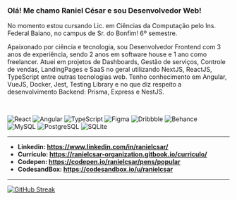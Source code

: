 ### Olá! Me chamo Raniel César e sou Desenvolvedor Web!
No momento estou cursando Lic. em Ciências da Computação pelo Ins. Federal Baiano, no campus de Sr. do Bonfim! 6º semestre.

Apaixonado por ciência e tecnologia, sou Desenvolvedor Frontend com 3 anos de experiência, sendo 2 anos em software house e 1 ano como freelancer. Atuei em projetos de Dashboards, Gestão de serviços, Controle de vendas, LandingPages e SaaS no geral utilizando NextJS, ReactJS, TypeScript entre outras tecnologias web. Tenho conhecimento em Angular, VueJS, Docker, Jest, Testing Library e no que diz respeito a desenvolvimento Backend: Prisma, Express e NestJS.

<br>

![React](https://img.shields.io/badge/React-20232A?style=for-the-badge&logo=react&logoColor=61DAFB)
![Angular](https://img.shields.io/badge/Angular-DD0031?style=for-the-badge&logo=angular&logoColor=white)
![TypeScript](https://img.shields.io/badge/TypeScript-007ACC?style=for-the-badge&logo=typescript&logoColor=white)
![Figma](https://img.shields.io/badge/Figma-F24E1E?style=for-the-badge&logo=figma&logoColor=white)
![Dribbble](https://img.shields.io/badge/Dribbble-EA4C89?style=for-the-badge&logo=dribbble&logoColor=white)
![Behance](https://img.shields.io/badge/Behance-0054F7?style=for-the-badge&logo=behance&logoColor=white) <br>
![MySQL](https://img.shields.io/badge/MySQL-005C84?style=for-the-badge&logo=mysql&logoColor=white)
![PostgreSQL](https://img.shields.io/badge/PostgreSQL-316192?style=for-the-badge&logo=postgresql&logoColor=white)
![SQLite](https://img.shields.io/badge/Sqlite-003B57?style=for-the-badge&logo=sqlite&logoColor=white) <br>

---

- **Linkedin: https://www.linkedin.com/in/ranielcsar/**
- **Currículo: https://ranielcsar-organization.gitbook.io/curriculo/**
- **Codepen: https://codepen.io/ranielcsar/pens/popular**
- **CodesandBox: https://codesandbox.io/u/ranielcsar**

---

[![GitHub Streak](http://github-readme-streak-stats.herokuapp.com?user=ranielcsar&theme=black-ice)](https://git.io/streak-stats)
